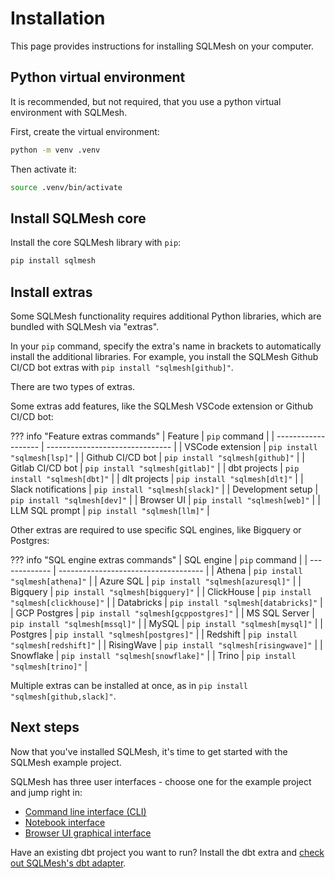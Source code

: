 # Installation

This page provides instructions for installing SQLMesh on your computer.

## Python virtual environment

It is recommended, but not required, that you use a python virtual environment with SQLMesh.

First, create the virtual environment:
```bash
python -m venv .venv
```

Then activate it:
```bash
source .venv/bin/activate
```

## Install SQLMesh core

Install the core SQLMesh library with `pip`:
```bash
pip install sqlmesh
```

## Install extras
Some SQLMesh functionality requires additional Python libraries, which are bundled with SQLMesh via "extras".

In your `pip` command, specify the extra's name in brackets to automatically install the additional libraries. For example, you install the SQLMesh Github CI/CD bot extras with `pip install "sqlmesh[github]"`.

There are two types of extras.

Some extras add features, like the SQLMesh VSCode extension or Github CI/CD bot:

??? info "Feature extras commands"
    | Feature             | `pip` command                   |
    | ------------------- | ------------------------------- |
    | VSCode extension    | `pip install "sqlmesh[lsp]"`    |
    | Github CI/CD bot    | `pip install "sqlmesh[github]"` |
    | Gitlab CI/CD bot    | `pip install "sqlmesh[gitlab]"` |
    | dbt projects        | `pip install "sqlmesh[dbt]"`    |
    | dlt projects        | `pip install "sqlmesh[dlt]"`    |
    | Slack notifications | `pip install "sqlmesh[slack]"`  |
    | Development setup   | `pip install "sqlmesh[dev]"`    |
    | Browser UI          | `pip install "sqlmesh[web]"`    |
    | LLM SQL prompt      | `pip install "sqlmesh[llm]"`    |

Other extras are required to use specific SQL engines, like Bigquery or Postgres:

??? info "SQL engine extras commands"
    | SQL engine    | `pip` command                        |
    | ------------- | ------------------------------------ |
    | Athena        | `pip install "sqlmesh[athena]"`      |
    | Azure SQL     | `pip install "sqlmesh[azuresql]"`    |
    | Bigquery      | `pip install "sqlmesh[bigquery]"`    |
    | ClickHouse    | `pip install "sqlmesh[clickhouse]"`  |
    | Databricks    | `pip install "sqlmesh[databricks]"`  |
    | GCP Postgres  | `pip install "sqlmesh[gcppostgres]"` |
    | MS SQL Server | `pip install "sqlmesh[mssql]"`       |
    | MySQL         | `pip install "sqlmesh[mysql]"`       |
    | Postgres      | `pip install "sqlmesh[postgres]"`    |
    | Redshift      | `pip install "sqlmesh[redshift]"`    |
    | RisingWave    | `pip install "sqlmesh[risingwave]"`  |
    | Snowflake     | `pip install "sqlmesh[snowflake]"`   |
    | Trino         | `pip install "sqlmesh[trino]"`       |

Multiple extras can be installed at once, as in `pip install "sqlmesh[github,slack]"`.

## Next steps

Now that you've installed SQLMesh, it's time to get started with the SQLMesh example project.

SQLMesh has three user interfaces - choose one for the example project and jump right in:

- [Command line interface (CLI)](./quickstart/cli.md)
- [Notebook interface](./quickstart/notebook.md)
- [Browser UI graphical interface](./quickstart/ui.md)

Have an existing dbt project you want to run? Install the dbt extra and [check out SQLMesh's dbt adapter](./integrations/dbt.md).
